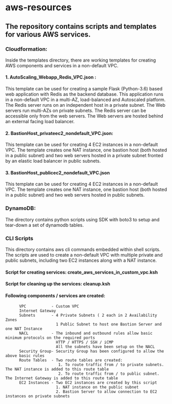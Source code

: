 # aws-resources


## The repository contains scripts and templates for various AWS services.

### Cloudformation:
Inside the templates directory, there are working templates for creating AWS components and services in a non-default VPC. 
####  1. AutoScaling_Webapp_Redis_VPC.json :
  This template can be used for creating a sample Flask (Python-3.6) based web application with Redis as the backend database.
  This application runs in a non-default VPC in a multi-AZ, load-balanced and Autoscaled platform. 
  The Redis server runs on an independent host in a private subnet.  The Web servers run multi-AZs on private subnets. 
  The Redis server can be accessible only from the web servers. The Web servers are hosted behind an external facing load balancer.


####  2. BastionHost_privateec2_nondefault_VPC.json:
  This template can be used for creating 4 EC2 instances in a non-default VPC. 
  The template creates one NAT instance, one bastion host (both hosted in a public subnet) and two web servers 
  hosted in a private subnet fronted by an elastic load balancer in public subnets. 


####  3. BastionHost_publicec2_nondefault_VPC.json
  This template  can be used for creating 4 EC2 instances in a non-default VPC. 
  The template creates one NAT instance, one bastion host (both hosted in a public subnet) and two web servers hosted in public subnets.
 

### DynamoDB:

The directory contains python scripts using SDK with boto3 to setup and tear-down a set of dynamodb tables.


### CLI Scripts

This directory contains aws cli commands embedded within shell scripts. The scripts are used to create a 
non-default VPC with multiple private and public subnets, including two EC2 instances along with a NAT instance.

#### Script for creating services: create_aws_services_in_custom_vpc.ksh

#### Script for cleaning up the services: cleanup.ksh

#### Following components / services are created:

          VPC           - Custom VPC
          Internet Gateway
          Subnets       - 4 Private Subnets ( 2 each in 2 Availability Zones
                          1 Public Subnet to host one Bastion Server and one NAT Instance
          NACL          - The inbound and outbound rules allow basic minimum protocols on the required ports
                          HTTP / HTTPS / SSH / iCMP
                          All the subnets have been setup on the NACL
          Security Group- Security Group has been configured to allow the above basic rules
          Route Tables  - Two route tables are created:
                           1. To route traffic from / to private subnets. The NAT instance is added to this route table
                           2. To route traffic from / to public subnet. The Internet Gateway is added to this route table
          EC2 Instances - Two EC2 instances are created by this script
                          1. NAT instance on the public subnet
                          2. Bastion Server to allow connection to EC2 instances on private subnets


